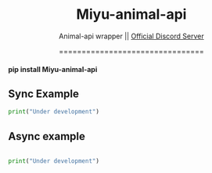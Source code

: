 <h1 align="center"> Miyu-animal-api </h1>
<p align="center">Animal-api wrapper || <a href="https://discord.gg/4cNJxWAGFA"> Official Discord Server </a></p>
<p align="center">
================================

#### pip install Miyu-animal-api

## Sync Example

```Python
print("Under development")

```

## Async example

```Python

print("Under development")

```
